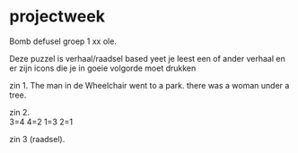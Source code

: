 # projectweek
Bomb defusel groep 1
xx ole.

Deze puzzel is verhaal/raadsel based yeet je leest een of ander verhaal en er zijn icons die je in goeie volgorde moet drukken

zin 1.  The man in de Wheelchair went to a park. there was a woman under a tree.

zin 2.  
3=4
4=2
1=3
2=1

zin 3 (raadsel).
